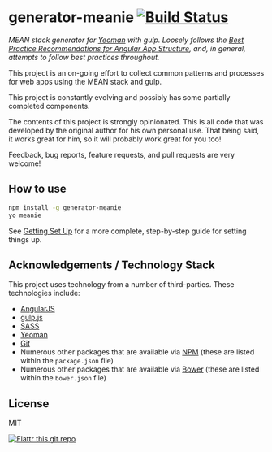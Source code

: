 # generator-meanie [![Build Status](https://secure.travis-ci.org/levisl176/generator-meanie.png?branch=master)](https://travis-ci.org/levisl176/generator-meanie)

_MEAN stack generator for [Yeoman](http://yeoman.io) with gulp. Loosely follows the 
[Best Practice Recommendations for Angular App Structure](https://docs.google.com/document/d/1XXMvReO8-Awi1EZXAXS4PzDzdNvV6pGcuaF4Q9821Es/pub), 
and, in general, attempts to follow best practices throughout._

This project is an on-going effort to collect common patterns and processes for web apps using the MEAN stack and gulp.

This project is constantly evolving and possibly has some partially completed components.

The contents of this project is strongly opinionated. This is all code that was developed by the original author for 
his own personal use. That being said, it works great for him, so it will probably work great for you too!

Feedback, bug reports, feature requests, and pull requests are very welcome!

## How to use

```bash
npm install -g generator-meanie
yo meanie
```

See [Getting Set Up](./docs/getting-set-up.md) for a more complete, step-by-step guide for setting things up.

## Acknowledgements / Technology Stack

This project uses technology from a number of third-parties. These technologies include:

- [AngularJS](https://angularjs.org/)
- [gulp.js](http://http://gulpjs.com/)
- [SASS](http://sass-lang.com/)
- [Yeoman](http://yeoman.io/)
- [Git](http://git-scm.com/)
- Numerous other packages that are available via [NPM](http://npmjs.org/) 
  (these are listed within the `package.json` file)
- Numerous other packages that are available via [Bower](http://bower.io/) 
  (these are listed within the `bower.json` file)

## License

MIT

[![Flattr this git repo](http://api.flattr.com/button/flattr-badge-large.png)](https://flattr.com/submit/auto?user_id=levisl176&url=github.com/levisl176/generator-meanie&title=generator-meanie&language=javascript&tags=github&category=software)
